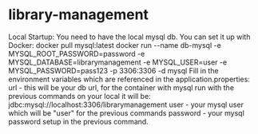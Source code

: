 # library-management
Local Startup:
You need to have the local mysql db. You can set it up with Docker:
docker pull mysql:latest
docker run --name db-mysql -e MYSQL_ROOT_PASSWORD=password -e MYSQL_DATABASE=librarymanagement -e MYSQL_USER=user -e MYSQL_PASSWORD=pass123 -p 3306:3306 -d mysql
Fill in the environment variables which are referenced in the application.properties:
url - this will be your db url, for the container with mysql run with the previous commands on your local it will be: jdbc:mysql://localhost:3306/librarymanagement
user - your mysql user which will be "user" for the previous commands
password - your mysql password setup in the previous command. 
